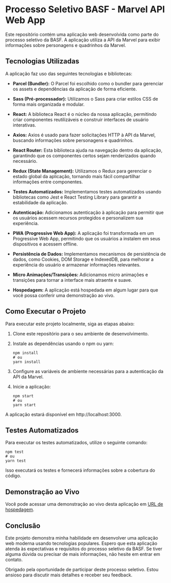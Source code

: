 # Processo Seletivo BASF - Marvel API Web App

Este repositório contém uma aplicação web desenvolvida como parte do processo seletivo da BASF. A aplicação utiliza a API da Marvel para exibir informações sobre personagens e quadrinhos da Marvel.

## Tecnologias Utilizadas

A aplicação faz uso das seguintes tecnologias e bibliotecas:

- **Parcel (Bundler):** O Parcel foi escolhido como o bundler para gerenciar os assets e dependências da aplicação de forma eficiente.

- **Sass (Pré-processador):** Utilizamos o Sass para criar estilos CSS de forma mais organizada e modular.

- **React:** A biblioteca React é o núcleo da nossa aplicação, permitindo criar componentes reutilizáveis e construir interfaces de usuário interativas.

- **Axios:** Axios é usado para fazer solicitações HTTP à API da Marvel, buscando informações sobre personagens e quadrinhos.

- **React Router:** Esta biblioteca ajuda na navegação dentro da aplicação, garantindo que os componentes certos sejam renderizados quando necessário.

- **Redux (State Management):** Utilizamos o Redux para gerenciar o estado global da aplicação, tornando mais fácil compartilhar informações entre componentes.

- **Testes Automatizados:** Implementamos testes automatizados usando bibliotecas como Jest e React Testing Library para garantir a estabilidade da aplicação.

- **Autenticação:** Adicionamos autenticação à aplicação para permitir que os usuários acessem recursos protegidos e personalizem sua experiência.

- **PWA (Progressive Web App):** A aplicação foi transformada em um Progressive Web App, permitindo que os usuários a instalem em seus dispositivos e acessem offline.

- **Persistência de Dados:** Implementamos mecanismos de persistência de dados, como Cookies, DOM Storage e IndexedDB, para melhorar a experiência do usuário e armazenar informações relevantes.

- **Micro Animações/Transições:** Adicionamos micro animações e transições para tornar a interface mais atraente e suave.

- **Hospedagem:** A aplicação está hospedada em algum lugar para que você possa conferir uma demonstração ao vivo.

## Como Executar o Projeto

Para executar este projeto localmente, siga as etapas abaixo:

1. Clone este repositório para o seu ambiente de desenvolvimento.
   
2. Instale as dependências usando o npm ou yarn:

   ```shell
   npm install
   # ou
   yarn install
   ```

3. Configure as variáveis de ambiente necessárias para a autenticação da API da Marvel.

4. Inicie a aplicação:

   ```shell
   npm start
   # ou
   yarn start
   ```

A aplicação estará disponível em http://localhost:3000.

## Testes Automatizados

Para executar os testes automatizados, utilize o seguinte comando:

```shell
npm test
# ou
yarn test
```

Isso executará os testes e fornecerá informações sobre a cobertura do código.

## Demonstração ao Vivo

Você pode acessar uma demonstração ao vivo desta aplicação em [URL de hospedagem](coloque-aqui-sua-url).

## Conclusão

Este projeto demonstra minha habilidade em desenvolver uma aplicação web moderna usando tecnologias populares. Espero que esta aplicação atenda às expectativas e requisitos do processo seletivo da BASF. Se tiver alguma dúvida ou precisar de mais informações, não hesite em entrar em contato.

Obrigado pela oportunidade de participar deste processo seletivo. Estou ansioso para discutir mais detalhes e receber seu feedback.